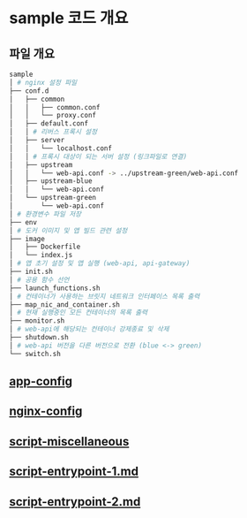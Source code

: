 # sample 코드 개요 

## 파일 개요
```bash
sample
│ # nginx 설정 파일
├── conf.d
│   ├── common
│   │   ├── common.conf
│   │   └── proxy.conf
│   ├── default.conf
│   │ # 리버스 프록시 설정
│   ├── server
│   │   └── localhost.conf
│   │ # 프록시 대상이 되는 서버 설정 (링크파일로 연결)
│   ├── upstream
│   │   └── web-api.conf -> ../upstream-green/web-api.conf
│   ├── upstream-blue
│   │   └── web-api.conf
│   └── upstream-green
│       └── web-api.conf
│ # 환경변수 파일 저장
├── env
│ # 도커 이미지 및 앱 빌드 관련 설정
├── image
│   ├── Dockerfile
│   └── index.js
│ # 앱 초기 설정 및 앱 실행 (web-api, api-gateway)
├── init.sh
│ # 공용 함수 선언
├── launch_functions.sh
│ # 컨테이너가 사용하는 브릿지 네트워크 인터페이스 목록 출력
├── map_nic_and_container.sh
│ # 현재 실행중인 모든 컨테이너의 목록 출력
├── monitor.sh
│ # web-api에 해당되는 컨테이너 강제종료 및 삭제
├── shutdown.sh
│ # web-api 버전을 다른 버전으로 전환 (blue <-> green)
└── switch.sh
```

## [app-config](./app-config.md)

## [nginx-config](./nginx-config.md)

## [script-miscellaneous](./script-miscellaneous.md)

## [script-entrypoint-1.md](./script-entrypoint-1.md)

## [script-entrypoint-2.md](./script-entrypoint-2.md)

